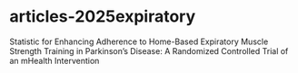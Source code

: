 # articles-2025expiratory
Statistic for Enhancing Adherence to Home-Based Expiratory Muscle Strength Training in Parkinson’s Disease: A Randomized Controlled Trial of an mHealth Intervention
